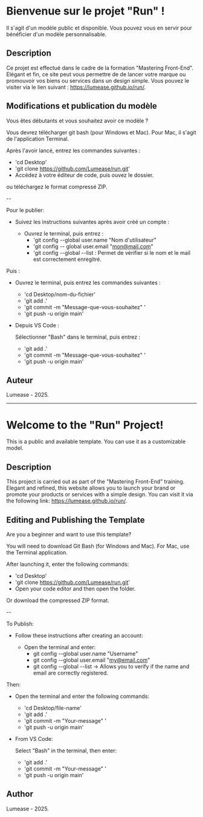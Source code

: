 # Bienvenue sur le projet "Run" !

Il s'agit d'un modèle public et disponible. Vous pouvez vous en servir pour bénéficier d'un modèle personnalisable.

## Description

Ce projet est effectué dans le cadre de la formation "Mastering Front-End".
Elégant et fin, ce site peut vous permettre de de lancer votre marque ou promouvoir vos biens ou services dans un design simple.
Vous pouvez le visiter via le lien suivant : https://lumease.github.io/run/.

## Modifications et publication du modèle

Vous êtes débutants et vous souhaitez avoir ce modèle ?

Vous devrez télécharger git bash (pour Windows et Mac). Pour Mac, il s'agit de l'application Terminal.

Après l'avoir lancé, entrez les commandes suivantes :

- 'cd Desktop'
- 'git clone https://github.com/Lumease/run.git'
- Accédez à votre éditeur de code, puis ouvez le dossier.

ou téléchargez le format compressé ZIP.

--

Pour le publier:

- Suivez les instructions suivantes après avoir créé un compte :

  - Ouvrez le terminal, puis entrez :
    - 'git config --global user.name "Nom d'utilisateur"
    - 'git config -- global user.email "mon@mail.com"
    - 'git config --global --list : Permet de vérifier si le nom et le mail est correctement enregitré.

Puis :

- Ouvrez le terminal, puis entrez les commandes suivantes :

  - 'cd Desktop/nom-du-fichier'
  - 'git add .'
  - 'git commit -m "Message-que-vous-souhaitez" '
  - 'git push -u origin main'

- Depuis VS Code :

  Sélectionner "Bash" dans le terminal, puis entrez :

  - 'git add .'
  - 'git commit -m "Message-que-vous-souhaitez" '
  - 'git push -u origin main'

## Auteur

Lumease - 2025.

---

# Welcome to the "Run" Project!

This is a public and available template. You can use it as a customizable model.

## Description

This project is carried out as part of the "Mastering Front-End" training.
Elegant and refined, this website allows you to launch your brand or promote your products or services with a simple design.
You can visit it via the following link: https://lumease.github.io/run/.

## Editing and Publishing the Template

Are you a beginner and want to use this template?

You will need to download Git Bash (for Windows and Mac). For Mac, use the Terminal application.

After launching it, enter the following commands:

- 'cd Desktop'
- 'git clone https://github.com/Lumease/run.git'
- Open your code editor and then open the folder.

Or download the compressed ZIP format.

--

To Publish:

- Follow these instructions after creating an account:

  - Open the terminal and enter:
    - git config --global user.name "Username"
    - git config --global user.email "my@email.com"
    - git config --global --list → Allows you to verify if the name and email are correctly registered.

Then:

- Open the terminal and enter the following commands:

  - 'cd Desktop/file-name'
  - 'git add .'
  - 'git commit -m "Your-message" '
  - 'git push -u origin main'

- From VS Code:

  Select "Bash" in the terminal, then enter:

  - 'git add .'
  - 'git commit -m "Your-message" '
  - 'git push -u origin main'

## Author

Lumease - 2025.
